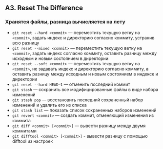 ## A3. Reset The Difference
### Хранятся файлы, разница вычисляется на лету
- `git reset --hard <commit>` — переместить текущую ветку на `<commit>`, задать 
индекс и директорию согласно коммиту, устранив всю разницу
- `git reset --mixed <commit>` — переместить текущую ветку на `<commit>`, задать 
индекс согласно коммиту, оставить разницу между исходным и новым состоянием в 
директории
- `git reset --soft <commit>` — переместить текущую ветку на `<commit>`, не задавать 
индекс и директорию согласно коммиту, а оставить разницу между исходным и новым 
состоянием в индексе и директории
- `git reset --hard HEAD~1` — отменить последний коммит
- `git stash` — сохранить все модифицированные файлы в виде набора изменений
- `git stash pop` — восстановить последний сохраненный набор изменений и удалить его 
из списка
- `git stash list` — показать список сохраненных наборов изменений
- `git revert <commit>` — создать коммит, отменяющий изменения из коммита
- `git diff <commit> [<commit>]` — вывести разницу между двумя коммитами
- `git difftool <commit> [<commit>]` - вывести разницу с помощью difftool из настроек

